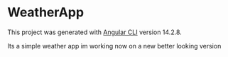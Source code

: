 # WeatherApp

This project was generated with [Angular CLI](https://github.com/angular/angular-cli) version 14.2.8.

Its a simple weather app im working now on a new better looking version
